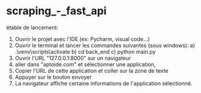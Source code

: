 # scraping_-_fast_api
étable de lancement:
  1) Ouvrir le projet avec l'IDE (ex: Pycharm, visual code...)
  2) Ouvrir le terminal et lancer les commandes suivantes (sous windows):
      a) .\venv\scripts\activate
      b) cd back_end
      c) python main.py
  3) Ouvrir l'URL "127.0.0.1:8000" sur un navigateur
  4) aller dans "aptoide.com" et sélectionner une application,
  5) Copier l'URL de cette application et coller sur la zone de texte
  6) Appuyer sur le bouton envoyer
  7) La navigateur affiche certaine informations de l'application sélectionné.
 
